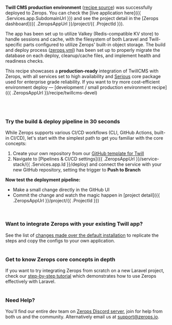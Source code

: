 [//]: # (Your Zerops recipe {{ .Recipe.Name }} is live! What next?)

**Twill CMS production environment** ([recipe source](https://github.com/zeropsio/recipe-twill)) was successfully deployed to Zerops. You can check the [live application here]({{ .Services.app.SubdomainUrl }}) and see the project detail in the [Zerops dashboard]({{ .ZeropsAppUrl }}/project/{{ .ProjectId }}).

The app has been set up to utilize Valkey (Redis-compatible KV store) to handle sessions and cache, with the filesystem of both Laravel and Twill-specific parts configured to utilize Zerops' built-in object storage. The build and deploy process ([zerops.yml](https://github.com/zeropsio/recipe-twill/blob/main/zerops.yml)) has been set up to properly migrate the database on each deploy, cleanup/cache files, and implement health and readiness checks.

This recipe showcases a **production-ready** integration of TwillCMS with Zerops, with all services set to high availability and [Serious](https://docs.zerops.io/features/pricing#understanding-projects) core package used for enterprise grade reliability. If you want to try more cost-efficient environment deploy — [development / small production environment recipe]({{ .ZeropsAppUrl }}/recipe/twillcms-devel)

<br/><br/>

### Try the build & deploy pipeline in 30 seconds
While Zerops supports various CI/CD workflows (CLI, GitHub Actions, built-in CI/CD), let's start with the simplest path to get you familiar with the core concepts:

1. Create your own repository from our [GitHub template for Twill](https://github.com/zeropsio/recipe-twill)
2. Navigate to [Pipelines & CI/CD settings]({{ .ZeropsAppUrl }}/service-stack/{{ .Services.app.Id }}/deploy) and connect the service with your new GitHub repository, setting the trigger to **Push to Branch**

**Now test the deployment pipeline:**

- Make a small change directly in the GitHub UI
- Commit the change and watch the magic happen in [project detail]({{ .ZeropsAppUrl }}/project/{{ .ProjectId }})

<br/>

### Want to integrate Zerops with your existing Twill app?
See the list of [changes made over the default installation](https://github.com/zeropsio/recipe-twill/blob/main/README.md#changes-made-over-the-default-installation) to replicate the steps and copy the configs to your own application.
<br /><br />

### Get to know Zerops core concepts in depth
If you want to try integrating Zerops from scratch on a new Laravel project, check our [step-by-step tutorial](https://docs.zerops.io/frameworks/laravel/introduction) which demonstrates how to use Zerops effectively with Laravel.
<br /><br />

### Need Help?
You'll find our entire dev team on [Zerops Discord server](https://discord.gg/zeropsio), join for help from both us and the community. Alternatively email us at support@zerops.io.